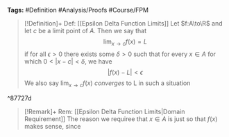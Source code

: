 **Tags:** #Definition #Analysis/Proofs #Course/FPM 

> [!Definition]+ Def: [[Epsilon Delta Function Limits]]
> Let $f:A\to\R$ and let $c$ be a limit point of $A$. Then we say that
> $$\displaystyle\lim_{x \to c} f(x) = L$$
> if for all $\epsilon>0$ there exists some $\delta>0$ such that for every $x\in A$ for which $0<\lvert x-c \rvert<\delta$, we have
> $$\lvert f(x)-L \rvert<\epsilon $$
> We also say $\displaystyle\lim_{x \to c}f(x)$ *converges* to L in such a situation

^87727d
> [!Remark]+ Rem: [[Epsilon Delta Function Limits|Domain Requirement]]
> The reason we requiree that $x\in A$ is just so that $f(x)$ makes sense, since 